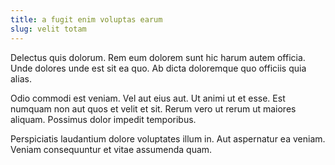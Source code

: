 ```yaml
---
title: a fugit enim voluptas earum
slug: velit totam
---
```


Delectus quis dolorum. Rem eum dolorem sunt hic harum autem officia. Unde dolores unde est sit ea quo. Ab dicta doloremque quo officiis quia alias.

Odio commodi est veniam. Vel aut eius aut. Ut animi ut et esse. Est numquam non aut quos et velit et sit. Rerum vero ut rerum ut maiores aliquam. Possimus dolor impedit temporibus.

Perspiciatis laudantium dolore voluptates illum in. Aut aspernatur ea veniam. Veniam consequuntur et vitae assumenda quam.
